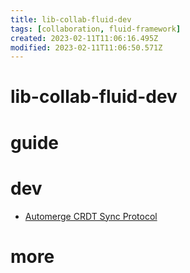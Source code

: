 ```yaml
---
title: lib-collab-fluid-dev
tags: [collaboration, fluid-framework]
created: 2023-02-11T11:06:16.495Z
modified: 2023-02-11T11:06:50.571Z
---
```


# lib-collab-fluid-dev

# guide

# dev
- [Automerge CRDT Sync Protocol](https://automerge.org/docs/how-it-works/sync/)
# more
